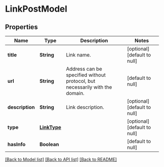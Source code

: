 # LinkPostModel
## Properties

| Name | Type | Description | Notes |
|------------ | ------------- | ------------- | -------------|
| **title** | **String** | Link name. | [optional] [default to null] |
| **url** | **String** | Address can be specified without protocol, but necessarily with the domain. | [default to null] |
| **description** | **String** | Link description. | [optional] [default to null] |
| **type** | [**LinkType**](LinkType.md) |  | [optional] [default to null] |
| **hasInfo** | **Boolean** |  | [default to null] |

[[Back to Model list]](../README.md#documentation-for-models) [[Back to API list]](../README.md#documentation-for-api-endpoints) [[Back to README]](../README.md)

